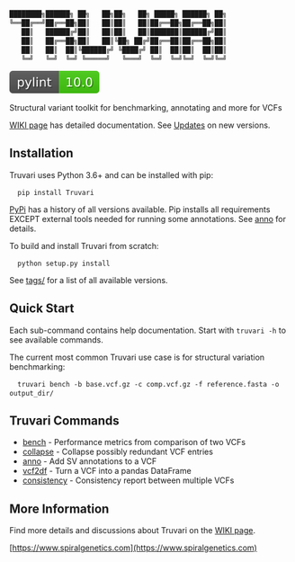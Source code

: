 ```
████████╗██████╗ ██╗   ██╗██╗   ██╗ █████╗ ██████╗ ██╗
╚══██╔══╝██╔══██╗██║   ██║██║   ██║██╔══██╗██╔══██╗██║
   ██║   ██████╔╝██║   ██║██║   ██║███████║██████╔╝██║
   ██║   ██╔══██╗██║   ██║╚██╗ ██╔╝██╔══██║██╔══██╗██║
   ██║   ██║  ██║╚██████╔╝ ╚████╔╝ ██║  ██║██║  ██║██║
   ╚═╝   ╚═╝  ╚═╝ ╚═════╝   ╚═══╝  ╚═╝  ╚═╝╚═╝  ╚═╝╚═╝
```
![pylint](imgs/pylint.svg)

Structural variant toolkit for benchmarking, annotating and more for VCFs

[WIKI page](https://github.com/spiralgenetics/truvari/wiki) has detailed documentation.
See [Updates](https://github.com/spiralgenetics/truvari/wiki/Updates) on new versions.

## Installation
Truvari uses Python 3.6+ and can be installed with pip:
```
  pip install Truvari 
```
[PyPi](https://pypi.org/project/Truvari/#history) has a history of all versions available. Pip installs all requirements EXCEPT external tools needed for running some annotations. See [anno](https://github.com/spiralgenetics/truvari/wiki/anno) for details. 

To build and install Truvari from scratch:
```
  python setup.py install
```
 
 See [tags/](https://github.com/spiralgenetics/truvari/tags/) for a list of all available versions.
 
## Quick Start

Each sub-command contains help documentation. Start with `truvari -h` to see available commands.

The current most common Truvari use case is for structural variation benchmarking:
```
  truvari bench -b base.vcf.gz -c comp.vcf.gz -f reference.fasta -o output_dir/
```
## Truvari Commands

 - [bench](https://github.com/spiralgenetics/truvari/wiki/bench) - Performance metrics from comparison of two VCFs
 - [collapse](https://github.com/spiralgenetics/truvari/wiki/collapse) - Collapse possibly redundant VCF entries
 - [anno](https://github.com/spiralgenetics/truvari/wiki/anno) - Add SV annotations to a VCF
 - [vcf2df](https://github.com/spiralgenetics/truvari/wiki/truv2df) - Turn a VCF into a pandas DataFrame
 - [consistency](https://github.com/spiralgenetics/truvari/wiki/consistency) - Consistency report between multiple VCFs

## More Information

Find more details and discussions about Truvari on the [WIKI page](https://github.com/spiralgenetics/truvari/wiki).

[https://www.spiralgenetics.com](https://www.spiralgenetics.com)

